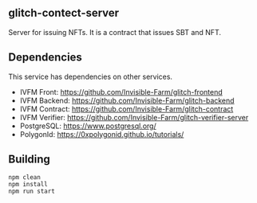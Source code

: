 ## glitch-contect-server
Server for issuing NFTs.
It is a contract that issues SBT and NFT.

Dependencies
------------
This service has dependencies on other services.
- IVFM Front: https://github.com/Invisible-Farm/glitch-frontend
- IVFM Backend: https://github.com/Invisible-Farm/glitch-backend
- IVFM Contract: https://github.com/Invisible-Farm/glitch-contract
- IVFM Verifier: https://github.com/Invisible-Farm/glitch-verifier-server
- PostgreSQL: https://www.postgresql.org/
- PolygonId: https://0xpolygonid.github.io/tutorials/

Building
--------
	npm clean
	npm install
    npm run start

